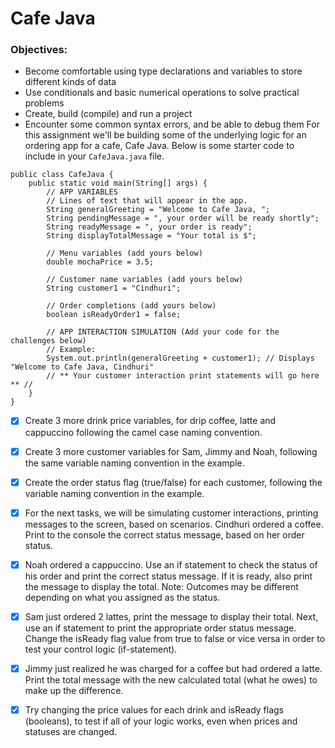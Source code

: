 # Cafe Java

### Objectives:

- Become comfortable using type declarations and variables to store different kinds of data
- Use conditionals and basic numerical operations to solve practical problems
- Create, build (compile) and run a project
- Encounter some common syntax errors, and be able to debug them
For this assignment we'll be building some of the underlying logic for an ordering app for a cafe, Cafe Java. Below is some starter code to include in your ```CafeJava.java``` file.

```
public class CafeJava {
    public static void main(String[] args) {
        // APP VARIABLES
        // Lines of text that will appear in the app. 
        String generalGreeting = "Welcome to Cafe Java, ";
        String pendingMessage = ", your order will be ready shortly";
        String readyMessage = ", your order is ready";
        String displayTotalMessage = "Your total is $";
        
        // Menu variables (add yours below)
        double mochaPrice = 3.5;
    
        // Customer name variables (add yours below)
        String customer1 = "Cindhuri";
    
        // Order completions (add yours below)
        boolean isReadyOrder1 = false;
    
        // APP INTERACTION SIMULATION (Add your code for the challenges below)
        // Example:
        System.out.println(generalGreeting + customer1); // Displays "Welcome to Cafe Java, Cindhuri"
    	// ** Your customer interaction print statements will go here ** //
    }
}
```

- [x] Create 3 more drink price variables, for drip coffee, latte and cappuccino following the camel case naming convention.

- [x] Create 3 more customer variables for Sam, Jimmy and Noah, following the same variable naming convention in the example.

- [x] Create the order status flag (true/false) for each customer, following the variable naming convention in the example.

- [x] For the next tasks, we will be simulating customer interactions, printing messages to the screen, based on scenarios. Cindhuri ordered a coffee. Print to the console the correct status message, based on her order status.

- [x] Noah ordered a cappuccino. Use an if statement to check the status of his order and print the correct status message. If it is ready, also print the message to display the total. Note: Outcomes may be different depending on what you assigned as the status.

- [x] Sam just ordered 2 lattes, print the message to display their total. Next, use an if statement to print the appropriate order status message. Change the isReady flag value from true to false or vice versa in order to test your control logic (if-statement).

- [x] Jimmy just realized he was charged for a coffee but had ordered a latte. Print the total message with the new calculated total (what he owes) to make up the difference.

- [x] Try changing the price values for each drink and isReady flags (booleans), to test if all of your logic works, even when prices and statuses are changed.